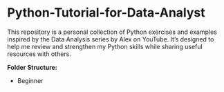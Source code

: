 # Python-Tutorial-for-Data-Analyst
This repository is a personal collection of Python exercises and examples inspired by the Data Analysis series by Alex on YouTube. It’s designed to help me review and strengthen my Python skills while sharing useful resources with others.

**Folder Structure:**
  - Beginner

